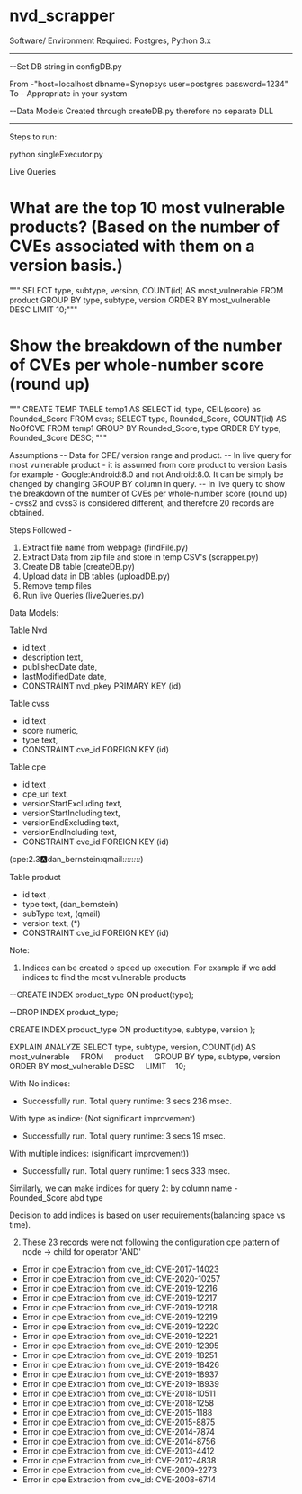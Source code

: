 # nvd_scrapper

Software/ Environment Required: Postgres, Python 3.x

------------------------------------------------------------------------------------
--Set DB string in configDB.py

From  -"host=localhost dbname=Synopsys user=postgres password=1234"
To - Appropriate in your system

--Data Models Created through createDB.py therefore no separate DLL

------------------------------------------------------------------------------------
Steps to run:

python singleExecutor.py

Live Queries
# What are the top 10 most vulnerable products? (Based on the number of CVEs associated with them on a version basis.)
""" SELECT type, subtype, version, COUNT(id) AS most_vulnerable
    FROM     product
    GROUP BY type, subtype, version
    ORDER BY most_vulnerable DESC
    LIMIT    10;"""

# Show the breakdown of the number of CVEs per whole-number score (round up)
""" CREATE TEMP TABLE temp1 AS
    SELECT id, type, CEIL(score) as Rounded_Score 
        FROM  cvss;
    SELECT type, Rounded_Score, COUNT(id) AS NoOfCVE
        FROM temp1
        GROUP BY Rounded_Score, type
        ORDER BY type, Rounded_Score DESC;
        """



Assumptions
	-- Data for CPE/ version range and product.
	-- In live query for most vulnerable product - it is assumed from core product to version basis for example - Google:Android:8.0 and not Android:8.0. It can be simply be changed by changing GROUP BY column in query.
	-- In live query to show the breakdown of the number of CVEs per whole-number score (round up) - cvss2 and cvss3 is considered different, and therefore 20 records are obtained.

Steps Followed -
1. Extract file name from webpage (findFile.py)
2. Extract Data from zip file and store in temp CSV's (scrapper.py)
3. Create DB table (createDB.py)
4. Upload data in DB tables (uploadDB.py)
5. Remove temp files
6. Run live Queries (liveQueries.py)


Data Models:

Table Nvd
 - id text ,
 - description text,
 - publishedDate date,
 - lastModifiedDate date,
  - CONSTRAINT nvd_pkey PRIMARY KEY (id)

Table cvss
 - id text ,
 - score numeric,
 - type text,
 - CONSTRAINT cve_id FOREIGN KEY (id)


Table cpe
 - id text ,
 - cpe_uri text,
 - versionStartExcluding text,
 - versionStartIncluding text,
 - versionEndExcluding text,
 - versionEndIncluding text,
 - CONSTRAINT cve_id FOREIGN KEY (id)

(cpe:2.3:a:dan_bernstein:qmail:*:*:*:*:*:*:*:*)

Table product
 - id text ,
 - type text, (dan_bernstein)
 - subType text, (qmail)
 - version text, (*)
 - CONSTRAINT cve_id FOREIGN KEY (id)

Note:

1. Indices can be created o speed up execution. For example if we add indices to find the most vulnerable products

--CREATE INDEX product_type ON product(type);

--DROP INDEX product_type;

CREATE INDEX product_type ON product(type, subtype, version );

EXPLAIN ANALYZE SELECT type, subtype, version, COUNT(id) AS most_vulnerable    
	FROM     product    
	GROUP BY type, subtype, version    
	ORDER BY most_vulnerable DESC    
	LIMIT    10;

With No indices:
- Successfully run. Total query runtime: 3 secs 236 msec.

With type as indice: (Not significant improvement)
- Successfully run. Total query runtime: 3 secs 19 msec.

With multiple indices: (significant improvement))
- Successfully run. Total query runtime: 1 secs 333 msec.

Similarly, we can make indices for query 2: by column name - Rounded_Score abd type

Decision to add indices is based on user requirements(balancing space vs time).

2. These 23 records were not following the configuration cpe pattern of node -> child for operator 'AND'
 - Error in cpe Extraction from cve_id: CVE-2017-14023
 - Error in cpe Extraction from cve_id: CVE-2020-10257
 - Error in cpe Extraction from cve_id: CVE-2019-12216
 - Error in cpe Extraction from cve_id: CVE-2019-12217
 - Error in cpe Extraction from cve_id: CVE-2019-12218
 - Error in cpe Extraction from cve_id: CVE-2019-12219
 - Error in cpe Extraction from cve_id: CVE-2019-12220
 - Error in cpe Extraction from cve_id: CVE-2019-12221
 - Error in cpe Extraction from cve_id: CVE-2019-12395
 - Error in cpe Extraction from cve_id: CVE-2019-18251
 - Error in cpe Extraction from cve_id: CVE-2019-18426
 - Error in cpe Extraction from cve_id: CVE-2019-18937
 - Error in cpe Extraction from cve_id: CVE-2019-18939
 - Error in cpe Extraction from cve_id: CVE-2018-10511
 - Error in cpe Extraction from cve_id: CVE-2018-1258
 - Error in cpe Extraction from cve_id: CVE-2015-1188
 - Error in cpe Extraction from cve_id: CVE-2015-8875
 - Error in cpe Extraction from cve_id: CVE-2014-7874
 - Error in cpe Extraction from cve_id: CVE-2014-8756
 - Error in cpe Extraction from cve_id: CVE-2013-4412
 - Error in cpe Extraction from cve_id: CVE-2012-4838
 - Error in cpe Extraction from cve_id: CVE-2009-2273
 - Error in cpe Extraction from cve_id: CVE-2008-6714
